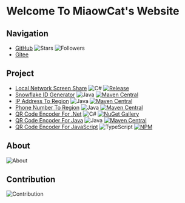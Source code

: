 # Welcome To MiaowCat's Website

## Navigation

- [GitHub](https://github.com/ALI1416)
  ![Stars](https://img.shields.io/github/stars/ALI1416?style=social)
  ![Followers](https://img.shields.io/github/followers/ALI1416?style=social)
- [Gitee](https://gitee.com/ALI1416)

## Project

- [Local Network Screen Share](https://github.com/ALI1416/ScreenShare)
  ![C#](https://shields.io/badge/C%23-178600)
  [![Release](https://img.shields.io/github/v/release/ali1416/ScreenShare?label=Release)](https://github.com/ALI1416/ScreenShare/releases)
- [Snowflake ID Generator](https://github.com/ALI1416/id)
  ![Java](https://shields.io/badge/Java-B07219)
  [![Maven Central](https://img.shields.io/maven-central/v/cn.404z/id?label=Maven%20Central)](https://mvnrepository.com/artifact/cn.404z/id)
- [IP Address To Region](https://github.com/ALI1416/ip2region)
  ![Java](https://shields.io/badge/Java-B07219)
  [![Maven Central](https://img.shields.io/maven-central/v/cn.404z/ip2region?label=Maven%20Central)](https://mvnrepository.com/artifact/cn.404z/ip2region)
- [Phone Number To Region](https://github.com/ALI1416/phone2region)
  ![Java](https://shields.io/badge/Java-B07219)
  [![Maven Central](https://img.shields.io/maven-central/v/cn.404z/phone2region?label=Maven%20Central)](https://mvnrepository.com/artifact/cn.404z/phone2region)
- [QR Code Encoder For .Net](https://github.com/ALI1416/QRCodeEncoder.Net)
  ![C#](https://shields.io/badge/C%23-178600)
  [![NuGet Gallery](https://img.shields.io/nuget/v/Z.QRCodeEncoder.Net?label=NuGet%20Gallery)](https://www.nuget.org/packages/Z.QRCodeEncoder.Net)
- [QR Code Encoder For Java](https://github.com/ALI1416/qrcode-encoder)
  ![Java](https://shields.io/badge/Java-B07219)
  [![Maven Central](https://img.shields.io/maven-central/v/cn.404z/qrcode-encoder?label=Maven%20Central)](https://mvnrepository.com/artifact/cn.404z/qrcode-encoder)
- [QR Code Encoder For JavaScript](https://github.com/ALI1416/qrcode-encoder-js)
  ![TypeScript](https://shields.io/badge/TypeScript-3178C6)
  [![NPM](https://img.shields.io/npm/v/@ali1416/qrcode-encoder?label=NPM)](https://www.npmjs.com/package/@ali1416/qrcode-encoder)

## About

<object data="https://404z.cn/images/about.svg" style="max-width:100%;">
  <picture>
    <source media="(prefers-color-scheme: dark)" srcset="https://404z.cn/images/about.dark.svg">
    <img alt="About" src="https://404z.cn/images/about.light.svg">
  </picture>
</object>

## Contribution

<picture>
  <source media="(prefers-color-scheme: dark)" srcset="https://404z.cn/images/github-contribution-grid-snake-dark.svg">
  <img alt="Contribution" src="https://404z.cn/images/github-contribution-grid-snake.svg">
</picture>

